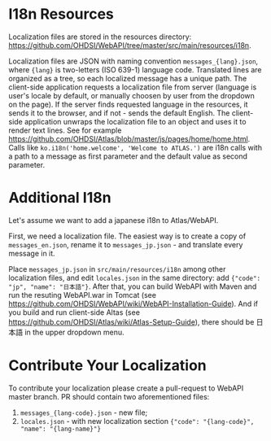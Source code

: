 # I18n Resources

Localization files are stored in the resources directory: https://github.com/OHDSI/WebAPI/tree/master/src/main/resources/i18n. 

Localization files are JSON with naming convention `messages_{lang}.json`, where `{lang}` is two-letters (ISO 639-1) language code. Translated lines are organized as a tree, so each localized message has a unique path. The client-side application requests a localization file from server (language is user's locale by default, or manually choosen by user from the dropdown on the page). If the server finds requested language in the resources, it sends it to the browser, and if not - sends the default English. The client-side application unwraps the localization file to an object and uses it to render text lines. See for example https://github.com/OHDSI/Atlas/blob/master/js/pages/home/home.html. Calls like `ko.i18n('home.welcome', 'Welcome to ATLAS.')` are i18n calls with a path to a message as first parameter and the default value as second parameter.

# Additional I18n 

Let's assume we want to add a japanese i18n to Atlas/WebAPI.

First, we need a localization file. The easiest way is to create a copy of `messages_en.json`, rename it to `messages_jp.json` - and translate every message in it. 

Place `messages_jp.json` in `src/main/resources/i18n` among other localization files, and edit `locales.json` in the same directory: add `{"code": "jp", "name": "日本語"}`. After that, you can build WebAPI with Maven and run the resuting WebAPI.war in Tomcat (see https://github.com/OHDSI/WebAPI/wiki/WebAPI-Installation-Guide). And if you build and run client-side Altas (see https://github.com/OHDSI/Atlas/wiki/Atlas-Setup-Guide), there should be 日本語 in the upper dropdown menu.

# Contribute Your Localization

To contribute your localization please create a pull-request to WebAPI master branch. PR should contain two aforementioned files:
1. `messages_{lang-code}.json` - new file;
2. `locales.json` - with new localization section `{"code": "{lang-code}", "name": "{lang-name}"}`

